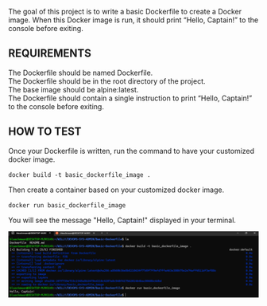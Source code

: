 The goal of this project is to write a basic Dockerfile to create a Docker image.
When this Docker image is run, it should print “Hello, Captain!” to the console before exiting.

## REQUIREMENTS
    
The Dockerfile should be named Dockerfile.<br>
The Dockerfile should be in the root directory of the project.<br>
The base image should be alpine:latest.<br>
The Dockerfile should contain a single instruction to print “Hello, Captain!” to the console before exiting.<br>

## HOW TO TEST

Once your Dockerfile is written, run the command to have your customized docker image.

    docker build -t basic_dockerfile_image .

Then create a container based on your customized docker image.

    docker run basic_dockerfile_image

You will see the message "Hello, Captain!" displayed in your terminal.

![screen_message](image/basic_docker_file.png)